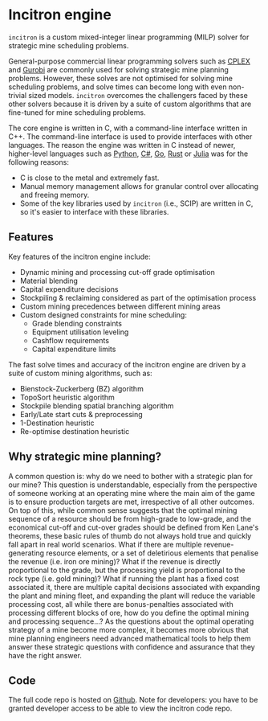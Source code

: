 # Incitron engine

`incitron` is a custom mixed-integer linear programming (MILP) solver for strategic mine scheduling problems.

General-purpose commercial linear programming solvers such as [CPLEX](https://www.ibm.com/analytics/cplex-optimizer) and [Gurobi](https://www.gurobi.com/) are commonly used for solving strategic mine planning problems. However, these solves are not optimised for solving mine scheduling problems, and solve times can become long with even non-trivial sized models. `incitron` overcomes the challengers faced by these other solvers because it is driven by a suite of custom algorithms that are fine-tuned for mine scheduling problems.

The core engine is written in C, with a command-line interface written in C++. The command-line interface is used to provide interfaces with other languages. The reason the engine was written in C instead of newer, higher-level languages such as [Python](https://www.python.org/), [C#](https://docs.microsoft.com/en-us/dotnet/csharp/), [Go](https://go.dev/), [Rust](https://www.rust-lang.org/) or [Julia](https://julialang.org/) was for the following reasons:
* C is close to the metal and extremely fast.
* Manual memory management allows for granular control over allocating and freeing memory.
* Some of the key libraries used by `incitron` (i.e., SCIP) are written in C, so it's easier to interface with these libraries.

## Features

Key features of the incitron engine include:
* Dynamic mining and processing cut-off grade optimisation
* Material blending 
* Capital expenditure decisions
* Stockpiling & reclaiming considered as part of the optimisation process
* Custom mining precedences between different mining areas
* Custom designed constraints for mine scheduling:
  * Grade blending constraints
  * Equipment utilisation leveling
  * Cashflow requirements
  * Capital expenditure limits

The fast solve times and accuracy of the incitron engine are driven by a suite of custom mining algorithms, such as:
* Bienstock-Zuckerberg (BZ) algorithm
* TopoSort heuristic algorithm
* Stockpile blending spatial branching algorithm
* Early/Late start cuts & preprocessing
* 1-Destination heuristic
* Re-optimise destination heuristic

## Why strategic mine planning?

A common question is: why do we need to bother with a strategic plan for our mine? This question is understandable, especially from the perspective of someone working at an operating mine where the main aim of the game is to ensure production targets are met, irrespective of all other outcomes. On top of this, while common sense suggests that the optimal mining sequence of a resource should be from high-grade to low-grade, and the economical cut-off and cut-over grades should be defined from Ken Lane's theorems, these basic rules of thumb do not always hold true and quickly fall apart in real world scenarios. What if there are multiple revenue-generating resource elements, or a set of deletirious elements that penalise the revenue (i.e. iron ore mining)? What if the revenue is directly proportional to the grade, but the processing yield is proportional to the rock type (i.e. gold mining)? What if running the plant has a fixed cost associated it, there are multiple capital decisions associated with expanding the plant and mining fleet, and expanding the plant will reduce the variable processing cost, all while there are bonus-penalties associated with processing different blocks of ore, how do you define the optimal mining and processing sequence...? As the questions about the optimal operating strategy of a mine become more complex, it becomes more obvious that mine planning engineers need advanced mathematical tools to help them answer these strategic questions with confidence and assurance that they have the right answer.

## Code

The full code repo is hosted on [Github](https://github.com/incitron/incitron).
Note for developers: you have to be granted developer access to be able to view the incitron code repo.
